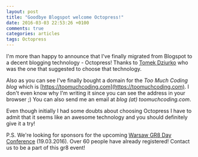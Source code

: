 ```yaml
---
layout: post
title: "Goodbye Blogspot welcome Octopress!"
date: 2016-03-03 22:53:26 +0100
comments: true
categories: articles
tags: Octopress
---
```


I'm more than happy to announce that I've finally migrated from Blogspot to a decent
blogging technology - Octopress! Thanks to [Tomek Dziurko](https://tomaszdziurko.pl/) who
was the one that suggested to choose that technology.

Also as you can see I've finally bought a domain for the *Too Much Coding blog* which is
[https://toomuchcoding.com](https://toomuchcoding.com). I don't even know why I'm
writing it since you can see the address in your browser ;) You can also send me an email
at *blog (at) toomuchcoding.com*.

Even though initially I had some doubts about choosing Octopress I have to admit that
it seems like an awesome technology and you should definitely give it a try!

P.S.
We're looking for sponsors for the upcoming [Warsaw GR8 Day Conference](https://warsaw.gr8days.pl) (19.03.2016).
Over 60 people have already registered! Contact us to be a part of this gr8 event!
